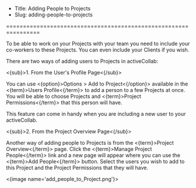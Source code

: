 * Title: Adding People to Projects
* Slug: adding-people-to-projects

================================================================

To be able to work on your Projects with your team you need to include your co-workers to these Projects. You can even include your Clients if you wish. 

There are two ways of adding users to Projects in activeCollab:

<{sub}>1. From the User's Profile Page<{/sub}>

You can use <{option}>Options > Add to Project<{/option}> available in the <{term}>Users Profile<{/term}> to add a person to a few Projects at once. You will be able to choose Projects and <{term}>Project Permissions<{/term}> that this person will have.

This feature can come in handy when you are including a new user to your activeCollab.

<{sub}>2. From the Project Overview Page<{/sub}>

Another way of adding people to Projects is from the <{term}>Project Overview<{/term}> page. Click the <{term}>Manage Project People<{/term}> link and a new page will appear where you can use the <{term}>Add People<{/term}> button. Select the users you wish to add to this Project and the Project Permissions that they will have.

<{image name='add_people_to_Project.png'}>